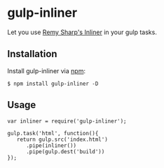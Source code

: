 # gulp-inliner

Let you use [Remy Sharp's Inliner](https://www.npmjs.com/package/inliner) in your gulp tasks.

## Installation

Install gulp-inliner via [npm](http://npmjs.org):

    $ npm install gulp-inliner -D

## Usage

    var inliner = require('gulp-inliner');
    
    gulp.task('html', function(){
       return gulp.src('index.html')
          .pipe(inliner())
          .pipe(gulp.dest('build'))
    });
